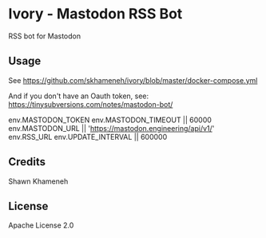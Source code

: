 # Ivory - Mastodon RSS Bot

RSS bot for Mastodon

## Usage

See https://github.com/skhameneh/ivory/blob/master/docker-compose.yml

And if you don't have an Oauth token, see:
https://tinysubversions.com/notes/mastodon-bot/

env.MASTODON_TOKEN
env.MASTODON_TIMEOUT || 60000
env.MASTODON_URL || 'https://mastodon.engineering/api/v1/'
env.RSS_URL
env.UPDATE_INTERVAL || 600000

## Credits

Shawn Khameneh

## License

Apache License 2.0